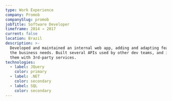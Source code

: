 ```yaml
---
type: Work Experience
company: Promob
companySlug: promob
jobTitle: Software Developer
timeframe: 2014 → 2017
current: false
location: Brazil
description: >-
  Developed and maintained an internal web app, adding and adapting features to
  the business needs. Built several APIs used by other dev teams, and integrated
  them with 3rd-party services.
technologies:
  - label: JQuery
    color: primary
  - label: .NET
    color: secondary
  - label: SQL
    color: secondary
---
```



